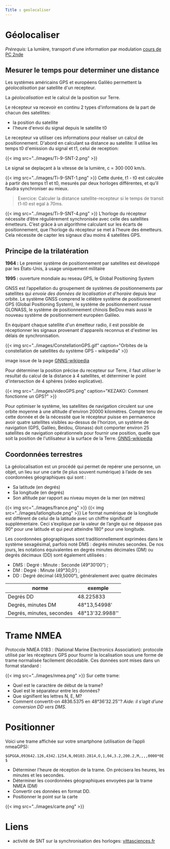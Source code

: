 ```yaml
---
Title : geolocaliser
---
```


# Géolocaliser
*Prérequis:* La lumière, transport d'une information par modulation [cours de PC 2nde](/docs/PC_2nde/physique/pages/page3/)

## Mesurer le temps pour determiner une distance
Les systèmes américains GPS et européens Galiléo permettent la *géolocalisation* par satellite d'un recepteur.

La *géolocalisation* est le calcul de la position sur Terre.


Le récepteur va recevoir en continu 2 types d'informations de la part de chacun des satellites:

* la position du satellite
* l'heure d'envoi du signal depuis le satellite t0

Le recepteur va utiliser ces informations pour réaliser un calcul de positionnement. D'abord en calculant sa distance au satellite: Il utilise les temps t0 d'emission du signal et t1, celui de reception:

{{< img src="../images/Ti-9-SNT-2.png" >}}

Le signal se deplaçant à la vitesse de la lumière, c = 300 000 km/s.

{{< img src="../images/Ti-9-SNT-1.png" >}}
Cette durée, t1 - t0 est calculée à partir des temps t1 et t0, mesurés par deux horloges différentes, et qu’il faudra synchroniser au mieux. 

> Exercice: Calculer la distance satellite-recepteur si le temps de transit t1-t0 est egal à 70ms. 

{{< img src="../images/Ti-9-SNT-4.png" >}}
L’horloge du récepteur nécessite d’être régulièrement synchronisée avec celle des satellites émetteurs. C’est grâce à un algorithme calculant sur  les écarts de positionnement, que l’horloge du récepteur se met à l’heure des émetteurs. Cela nécessite de capter les signaux ﻿d’au moins 4 satellites GPS.

## Principe de la trilatération
**1964 :** Le premier système de positionnement par satellites est développé par les États-Unis, à usage uniquement militaire 

**1995 :** ouverture mondiale au reseau GPS, le Global Positioning System

GNSS est l’appellation du groupement de systèmes de positionnements par satellites qui *envoie des données de localisation et d’horaire* depuis leur orbite. Le système GNSS comprend le célèbre système de positionnement GPS (Global Positioning System), le système de positionnement russe GLONASS, le système de positionnement chinois BeiDou mais aussi le nouveau système de positionnement européen Galileo.

En équipant chaque satellite d'un émetteur radio, il est possible de réceptionner les signaux provenant d'appareils reconnus et d'estimer les délais de synchronisation.

{{< img src="../images/ConstellationGPS.gif" caption="Orbites de la constellation de satellites du système GPS - wikipedia" >}}



image issue de la page [GNNS-wikipedia](https://fr.wikipedia.org/wiki/Syst%C3%A8me_de_positionnement_par_satellites)

Pour déterminer la position précise du recepteur sur Terre, il faut utiliser le resultat du calcul de la distance à 4 satellites, et déterminer le point d'intersection de 4 sphères (video explicative).

{{< img src="../images/videoGPS.png" caption="KEZAKO: Comment fonctionne un GPS?" >}}

Pour optimiser le système, les satellites de navigation circulent sur une orbite moyenne à une altitude d'environ 20000 kilomètres. Compte tenu de cette donnée et de la nécessité que le récepteur puisse en permanence avoir quatre satellites visibles au-dessus de l'horizon, un système de navigation (GPS, Galileo, Beidou, Glonass) doit comporter environ 25 satellites de navigation opérationnels pour fournir une position, quelle que soit la position de l'utilisateur à la surface de la Terre. [GNNS-wikipedia](https://fr.wikipedia.org/wiki/Syst%C3%A8me_de_positionnement_par_satellites)

## Coordonnées terrestres
La géolocalisation est un procédé qui permet de repérer une personne, un objet, un lieu sur une carte (le plus souvent numérique) à l’aide de ses coordonnées géographiques qui sont : 

* Sa latitude (en degrés) 
* Sa longitude (en degrés) 
* Son altitude par rapport au niveau moyen de la mer (en mètres) 

{{< img src="../images/france.png" >}}
{{< img src="../images/latlongitude.png" >}}
Le format numérique de la longitude est différent de celui de la latitude avec un chiffre significatif supplémentaire. Ceci s’explique par la valeur de l’angle qui ne dépasse pas 90° pour une latitude et qui peut atteindre 180° pour une longitude. 

Les coordonnées géographiques sont traditionnellement exprimées dans le système sexagésimal, parfois noté DMS : degrés minutes secondes. 
De nos jours, les notations équivalentes en degrés minutes décimales (DM) ou degrés décimaux (DD) sont également utilisées : 

* DMS : Degré : Minute : Seconde (49°30’00”) ;
* DM : Degré : Minute (49°30,0’) ;
* DD : Degré décimal (49,5000°), généralement avec quatre décimales 

| norme | exemple |
|--- |--- |
| Degrés DD | 48.225833 |
| Degrés, minutes DM | 48°13,54998' |
| Degrés, minutes, secondes | 48°13'32.9988'' |


# Trame NMEA
Protocole NMEA 0183 : (National Marine Electronics Association): protocole utilisé par les récepteurs GPS pour fournir la localisation sous une forme de trame normalisée facilement décodable. Ces données sont mises dans un format standard :

{{< img src="../images/nmea.png" >}}
Sur cette trame:

* Quel est le caractère de début de la trame?
* Quel est le séparateur entre les données?
* Que signifient les lettres N, E, M?
* Comment convertit-on 4836.5375 en 48°36’32.25’’? *Aide: il s’agit d’une conversion DD vers DMS.* 


# Positionner
Voici une trame affichée sur votre smartphone (utilisation de l’appli nmeaGPS):

`$GPGGA,093642.126,4342.1254,N,00103.2814,O,1,04,3.2,200.2,M,,,,0000*0E$`

* Déterminer l'heure de réception de la trame. On précisera les heures, les minutes et les secondes.
* Déterminer les coordonnées géographiques envoyées par la trame NMEA (DM)
* Convertir ces données en format DD.
* Positionner le point sur la carte

{{< img src="../images/carte.png" >}}
# Liens
* activité de SNT sur la synchronisation des horloges: [vittasciences.fr](https://fr.vittascience.com/learn/tutorial.php?id=253/9.-synchroniser-des-horloges)